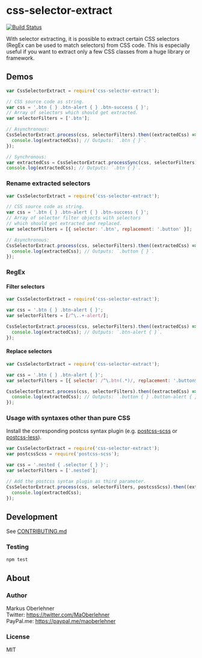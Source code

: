 # css-selector-extract
[![Build Status](https://travis-ci.org/maoberlehner/css-selector-extract.svg?branch=master)](https://travis-ci.org/maoberlehner/css-selector-extract)

With selector extracting, it is possible to extract certain CSS selectors (RegEx can be used to match selectors) from CSS code. This is especially useful if you want to extract only a few CSS classes from a huge library or framework.

## Demos
```js
var CssSelectorExtract = require('css-selector-extract');

// CSS source code as string.
var css = '.btn { } .btn-alert { } .btn-success { }';
// Array of selectors which should get extracted.
var selectorFilters = ['.btn'];

// Asynchronous:
CssSelectorExtract.process(css, selectorFilters).then((extractedCss) => {
  console.log(extractedCss); // Outputs: `.btn { }`.
});

// Synchronous:
var extractedCss = CssSelectorExtract.processSync(css, selectorFilters);
console.log(extractedCss); // Outputs: `.btn { }`.
```

### Rename extracted selectors
```js
var CssSelectorExtract = require('css-selector-extract');

// CSS source code as string.
var css = '.btn { } .btn-alert { } .btn-success { }';
// Array of selector filter objects with selectors
// which should get extracted and replaced.
var selectorFilters = [{ selector: '.btn', replacement: '.button' }];

// Asynchronous:
CssSelectorExtract.process(css, selectorFilters).then((extractedCss) => {
  console.log(extractedCss); // Outputs: `.button { }`.
});
```

### RegEx
#### Filter selectors
```js
var CssSelectorExtract = require('css-selector-extract');

var css = '.btn { } .btn-alert { }';
var selectorFilters = [/^\..+-alert/];

CssSelectorExtract.process(css, selectorFilters).then((extractedCss) => {
  console.log(extractedCss); // Outputs: `.btn-alert { }`.
});
```

#### Replace selectors
```js
var CssSelectorExtract = require('css-selector-extract');

var css = '.btn { } .btn-alert { }';
var selectorFilters = [{ selector: /^\.btn(.*)/, replacement: '.button$1' }];

CssSelectorExtract.process(css, selectorFilters).then((extractedCss) => {
  console.log(extractedCss); // Outputs: `.button { } .button-alert { }`.
});
```

### Usage with syntaxes other than pure CSS
Install the corresponding postcss syntax plugin (e.g. [postcss-scss](https://www.npmjs.com/package/postcss-scss) or [postcss-less](https://www.npmjs.com/package/postcss-less)).

```js
var CssSelectorExtract = require('css-selector-extract');
var postcssScss = require('postcss-scss');

var css = '.nested { .selector { } }';
var selectorFilters = ['.nested'];

// Add the postcss syntax plugin as third parameter.
CssSelectorExtract.process(css, selectorFilters, postcssScss).then((extractedCss) => {
  console.log(extractedCss);
});
```

## Development
See [CONTRIBUTING.md](https://github.com/maoberlehner/css-selector-extract/blob/master/CONTRIBUTING.md)

### Testing
```bash
npm test
```

## About
### Author
Markus Oberlehner  
Twitter: https://twitter.com/MaOberlehner  
PayPal.me: https://paypal.me/maoberlehner

### License
MIT
